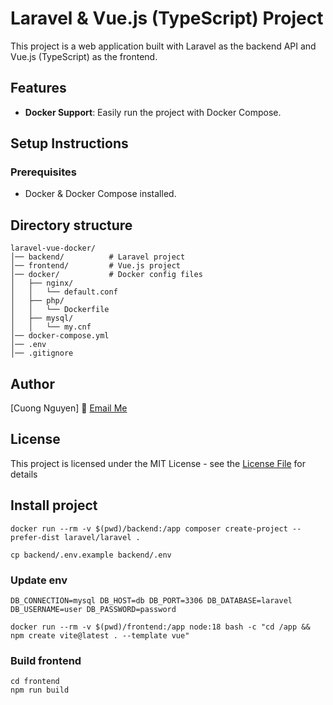 # Laravel & Vue.js (TypeScript) Project

This project is a web application built with Laravel as the backend API and Vue.js (TypeScript) as the frontend.

## Features
- **Docker Support**: Easily run the project with Docker Compose.

## Setup Instructions
### Prerequisites
- Docker & Docker Compose installed.

## Directory structure
```
laravel-vue-docker/
│── backend/          # Laravel project
│── frontend/         # Vue.js project
│── docker/           # Docker config files
│   ├── nginx/
│   │   └── default.conf
│   ├── php/
│   │   └── Dockerfile
│   ├── mysql/
│   │   └── my.cnf
│── docker-compose.yml
│── .env
│── .gitignore
```

## Author

[Cuong Nguyen] :email: [Email Me](mailto:cuongcm198@gmail.com)

## License

This project is licensed under the MIT License - see the [License File](LICENSE) for details

## Install project
```
docker run --rm -v $(pwd)/backend:/app composer create-project --prefer-dist laravel/laravel .
```
```
cp backend/.env.example backend/.env
```
### Update env
`
DB_CONNECTION=mysql
DB_HOST=db
DB_PORT=3306
DB_DATABASE=laravel
DB_USERNAME=user
DB_PASSWORD=password
`
```
docker run --rm -v $(pwd)/frontend:/app node:18 bash -c "cd /app && npm create vite@latest . --template vue"
```
### Build frontend
```
cd frontend
npm run build
```